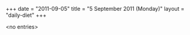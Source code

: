 +++
date = "2011-09-05"
title = "5 September 2011 (Monday)"
layout = "daily-diet"
+++

<p>&lt;no entries&gt;</p>